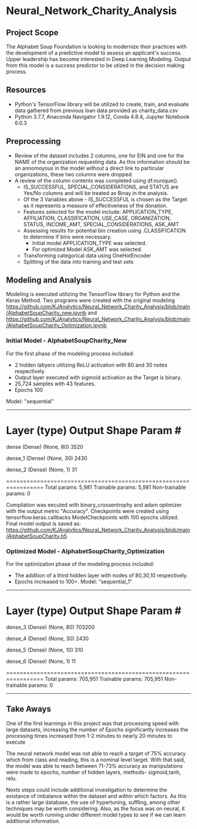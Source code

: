 # Neural_Network_Charity_Analysis

## Project Scope
The Alphabet Soup Foundation is looking to modernize their  practices with the development of a predictive model to assess an applicant's success.  Upper leadership has become interested in Deep Learning Modeling.  Output from this model is a success predictor to be utized in the decision making process.



## Resources
- Python's TensorFlow library will be utilized to create, train, and evaluate data gathered from previous loan data provided as charity_data.csv
- Python 3.7.7, Anaconda Navigator 1.9.12, Conda 4.8.4, Jupyter Notebook 6.0.3

##  Preprocessing
- Review of the dataset includes 2 columns, one for EIN and one for the NAME of the organization requesting data.  As this information should be an annomoyous in the model without a direct link to particular organizations, these two columns were dropped.
- A review of the column contents was completed using df.nunique().
  - IS_SUCCESSFUL, SPECIAL_CONSIDERATIONS, and STATUS are Yes/No columns and will be treated as Binay in the analysis.
  - Of the 3 Variables above - IS_SUCCESSFUL is chosen as the Target as it represents a measure of effectiveness of the donation.
  - Features selected for the model include: APPLICATION_TYPE, AFFILIATION, CLASSIFICATION, USE_CASE, ORGANIZATION, STATUS, INCOME_AMT, SPECIAL_CONSIDERATIONS, ASK_AMT 
  - Assessing results for potential bin creation using .CLASSIFICATION to determine if bins were necessary. 
    - Initial model APPLICATION_TYPE was selected.
    - For optimized Model ASK_AMT was selected.
  - Transforming categorical data using OneHotEncoder 
  - Splitting of the data into training and test sets
  
## Modeling and Analysis

Modeling is executed utilizing the TensorFlow library for Python and the Keras Method.  Two programs were created with the original modeling  https://github.com/KJAnalytics/Neural_Network_Charity_Analysis/blob/main/AlphabetSoupCharity_new.ipynb and https://github.com/KJAnalytics/Neural_Network_Charity_Analysis/blob/main/AlphabetSoupCharity_Optimization.ipynb

### Initial Model - AlphabetSoupCharity_New

For the first phase of the modeling process included:
  - 2 hidden labyers utilizing ReLU activation with 80 and 30 notes respectively.  
  - Output layer executed with sigmoid activation as the Target is binary.
  - 25,724 samples with 43 features.
  - Epochs 100


 Model: "sequential"
_________________________________________________________________
 Layer (type)                Output Shape              Param #   
=================================================================
 dense (Dense)               (None, 80)                3520      
                                                                 
 dense_1 (Dense)             (None, 30)                2430      
                                                                 
 dense_2 (Dense)             (None, 1)                 31        
                                                                 
=================================================================
Total params: 5,981
Trainable params: 5,981
Non-trainable params: 0 

Compilation was eecuted with binary_crossentrophy and adam optimizer with the output metric "Accuracy". Checkpoints were created using tensorflow.keras.callbacks ModelCheckpoints with 100 epochs utilized.  Final model output is saved as: https://github.com/KJAnalytics/Neural_Network_Charity_Analysis/blob/main/AlphabetSoupCharity.h5 

### Optimized Model - AlphabetSoupCharity_Optimization

For the optimization phase of the modeling process included:
  
  - The addition of a third hidden layer with nodes of 80,30,10 respectively.
  - Epochs increased to 100=.
     Model: "sequential_1"
_________________________________________________________________
 Layer (type)                Output Shape              Param #   
=================================================================
 dense_3 (Dense)             (None, 80)                703200    
                                                                 
 dense_4 (Dense)             (None, 30)                2430      
                                                                 
 dense_5 (Dense)             (None, 10)                310       
                                                                 
 dense_6 (Dense)             (None, 1)                 11        
                                                                 
=================================================================
Total params: 705,951
Trainable params: 705,951
Non-trainable params: 0
_________________________________________________________________


## Take Aways
One of the first learnings in this project was that processing speed with large datasets, increasing the number of Epochs significantly increases the processing times increased from 1-2 minutes to nearly 20 minutes to execute

The neural network model was not able to reach a target of 75% accuracy which from class and reading, this is a nominal level target.  With that said, the model was able to reach between 71-73% accuracy as manipulations were made to epochs, number of hidden layers, methods- sigmoid,tanh, relu.   

Nexts steps could include additional investigation to determine the existance of imbalance within the dataset and within which factors. As this is a rather large database, the use of hypertuning, suffling, among other techniques may be worth considering.  Also, as the focus was on neural, it would be worth running under different model types to see if we can learn additional information.


